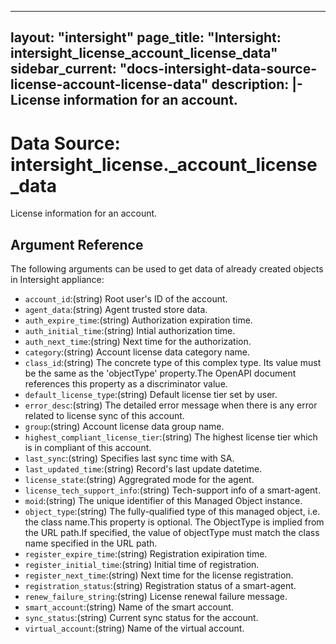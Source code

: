 
---
layout: "intersight"
page_title: "Intersight: intersight_license_account_license_data"
sidebar_current: "docs-intersight-data-source-license-account-license-data"
description: |-
License information for an account.
---

# Data Source: intersight_license._account_license_data
License information for an account.
## Argument Reference
The following arguments can be used to get data of already created objects in Intersight appliance:
* `account_id`:(string) Root user's ID of the account. 
* `agent_data`:(string) Agent trusted store data. 
* `auth_expire_time`:(string) Authorization expiration time. 
* `auth_initial_time`:(string) Intial authorization time. 
* `auth_next_time`:(string) Next time for the authorization. 
* `category`:(string) Account license data category name. 
* `class_id`:(string) The concrete type of this complex type. Its value must be the same as the 'objectType' property.The OpenAPI document references this property as a discriminator value. 
* `default_license_type`:(string) Default license tier set by user. 
* `error_desc`:(string) The detailed error message when there is any error related to license sync of this account. 
* `group`:(string) Account license data group name. 
* `highest_compliant_license_tier`:(string) The highest license tier which is in compliant of this account. 
* `last_sync`:(string) Specifies last sync time with SA. 
* `last_updated_time`:(string) Record's last update datetime. 
* `license_state`:(string) Aggregrated mode for the agent. 
* `license_tech_support_info`:(string) Tech-support info of a smart-agent. 
* `moid`:(string) The unique identifier of this Managed Object instance. 
* `object_type`:(string) The fully-qualified type of this managed object, i.e. the class name.This property is optional. The ObjectType is implied from the URL path.If specified, the value of objectType must match the class name specified in the URL path. 
* `register_expire_time`:(string) Registration exipiration time. 
* `register_initial_time`:(string) Initial time of registration. 
* `register_next_time`:(string) Next time for the license registration. 
* `registration_status`:(string) Registration status of a smart-agent. 
* `renew_failure_string`:(string) License renewal failure message. 
* `smart_account`:(string) Name of the smart account. 
* `sync_status`:(string) Current sync status for the account. 
* `virtual_account`:(string) Name of the virtual account. 
